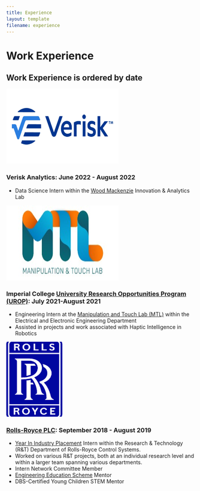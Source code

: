 ```yaml
---
title: Experience
layout: template
filename: experience
--- 
```


# Work Experience

## Work Experience is ordered by date

<img src="verisk-og-image.webp" width="300" height="200">

### Verisk Analytics: June 2022 - August 2022
- Data Science Intern within the [Wood Mackenzie](https://www.woodmac.com/) Innovation & Analytics Lab

<img src="mtl-logo_ccexpress.jpeg" width="300" height="200">

### Imperial College [University Research Opportunities Program (UROP)](https://www.imperial.ac.uk/urop/): July 2021-August 2021
- Engineering Intern at the [Manipulation and Touch Lab (MTL)](https://www.imperial.ac.uk/manipulation-touch/) within the Electrical and Electronic Engineering Department
- Assisted in projects and work associated with Haptic Intelligence in Robotics
 
<img src="Rolls_royce_holdings_logo.png" width="150" height="200">

### [Rolls-Royce PLC](https://www.rolls-royce.com/): September 2018 - August 2019
- [Year In Industry Placement](https://www.etrust.org.uk/placements) Intern within the Research & Technology (R&T) Department of Rolls-Royce Control Systems.
- Worked on various R&T projects, both at an individual research level and within a larger team spanning various departments.
- Intern Network Committee Member
- [Engineering Education Scheme](https://www.etrust.org.uk/projects-age-13-17) Mentor
- DBS-Certified Young Children STEM Mentor



